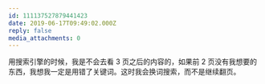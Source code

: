 ```yaml
---
id: 111137527879441423
date: 2019-06-17T09:49:02.000Z
reply: false
media_attachments: 0
---
```


用搜索引擎的时候，我是不会去看 3 页之后的内容的，如果前 2 页没有我想要的东西，我想我一定是用错了关键词。这时我会换词搜索，而不是继续翻页。

